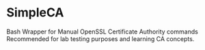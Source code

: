# SimpleCA

Bash Wrapper for Manual OpenSSL Certificate Authority commands
Recommended for lab testing purposes and learning CA concepts.